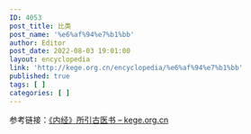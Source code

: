 ```yaml
---
ID: 4053
post_title: 比类
post_name: '%e6%af%94%e7%b1%bb'
author: Editor
post_date: 2022-08-03 19:01:00
layout: encyclopedia
link: 'http://kege.org.cn/encyclopedia/%e6%af%94%e7%b1%bb'
published: true
tags: [ ]
categories: [ ]
---
```

参考链接：<a href="http://kege.org.cn/encyclopedia/%e3%80%8a%e5%86%85%e7%bb%8f%e3%80%8b%e6%89%80%e5%bc%95%e5%8f%a4%e5%8c%bb%e4%b9%a6">《内经》所引古医书 – kege.org.cn</a>